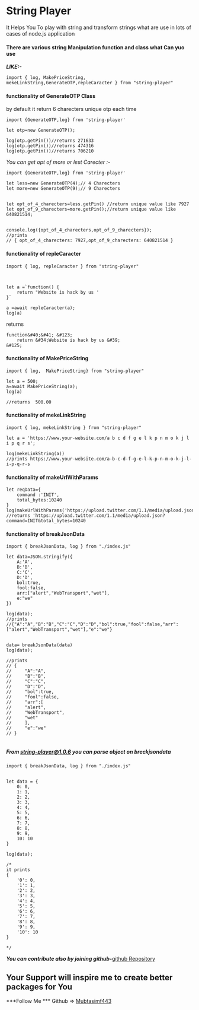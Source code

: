 # String Player 
<p>It Helps You To play with string and transform strings what are use in lots of cases of node.js application</p>


#### There are various string Manipulation function and class what Can yuo use
***LIKE:-***
```
import { log, MakePriceString, mekeLinkString,GenerateOTP,repleCaracter } from "string-player"
```



#### functionality of GenerateOTP Class
by default it return 6 charecters unique otp each time
```
import {GenerateOTP,log} from 'string-player'

let otp=new GenerateOTP();

log(otp.getPin())//returns 271633
log(otp.getPin())//returns 474316
log(otp.getPin())//returns 706210
```

_You can get opt of more or lest Carecter :-_
```
import {GenerateOTP,log} from 'string-player'

let less=new GenerateOTP(4);// 4 Charecters 
let more=new GenerateOTP(9);// 9 Charecters 


let opt_of_4_charecters=less.getPin() //return unique value like 7927
let opt_of_9_charecters=more.getPin();//return unique value like 640821514;


console.log({opt_of_4_charecters,opt_of_9_charecters});
//prints
// { opt_of_4_charecters: 7927,opt_of_9_charecters: 640821514 }

```


#### functionality of repleCaracter 
```
import { log, repleCaracter } from "string-player"



let a =`function() {
    return "Website is hack by us '
}`

a =await repleCaracter(a);
log(a)

```


returns 
```
function&#40;&#41; &#123;
    return &#34;Website is hack by us &#39;
&#125;
```



#### functionality of MakePriceString

```
import { log,  MakePriceString} from "string-player"

let a = 500;
a=await MakePriceString(a);
log(a)

//returns  500.00
```

#### functionality of mekeLinkString

```
import { log, mekeLinkString } from "string-player"

let a = 'https://www.your-website.com/a b c d f g e l k p n m o k j l i p q r s';

log(mekeLinkString(a))
//prints https://www.your-website.com/a-b-c-d-f-g-e-l-k-p-n-m-o-k-j-l-i-p-q-r-s

```

#### functionality of makeUrlWithParams
```
let reqData={
    command :'INIT',
    total_bytes:10240
} 
log(makeUrlWithParams('https://upload.twitter.com/1.1/media/upload.json',reqData))
//returns 'https://upload.twitter.com/1.1/media/upload.json?command=INIT&total_bytes=10240
```
#### functionality of breakJsonData
```
import { breakJsonData, log } from "./index.js"

let data=JSON.stringify({
    A:'A',
    B:'B',
    C:'C',
    D:'D',
    bol:true,
    fool:false,
    arr:["alert","WebTransport","wet"],
    e:"we"
})

log(data);
//prints
//{"A":"A","B":"B","C":"C","D":"D","bol":true,"fool":false,"arr":["alert","WebTransport","wet"],"e":"we"}


data= breakJsonData(data)
log(data);

//prints
// {
//     "A":"A",
//     "B":"B",
//     "C":"C",
//     "D":"D",
//     "bol":true,
//     "fool":false,
//     "arr":[
//     "alert",
//     "WebTransport",
//     "wet"
//     ],
//     "e":"we"
// }


```

##### From string-player@1.0.6 you can parse object on breckjsondata 

```
import { breakJsonData, log } from "./index.js"


let data = {
    0: 0,
    1: 1,
    2: 2,
    3: 3,
    4: 4,
    5: 5,
    6: 6,
    7: 7,
    8: 8,
    9: 9,
    10: 10
}

log(data);

/* 
it prints
{
    '0': 0,
    '1': 1,
    '2': 2,
    '3': 3,
    '4': 4,
    '5': 5,
    '6': 6,
    '7': 7,
    '8': 8,
    '9': 9,
    '10': 10
}
    
*/
```


***You can contribute also by joining github-***<a href="https://github.com/Mubtasimf443/string-player">github Repository</a>


## Your Support will inspire me to create better packages for You
***Follow Me ***
Github => <a href="https://github.com/Mubtasimf443">Mubtasimf443</a>



